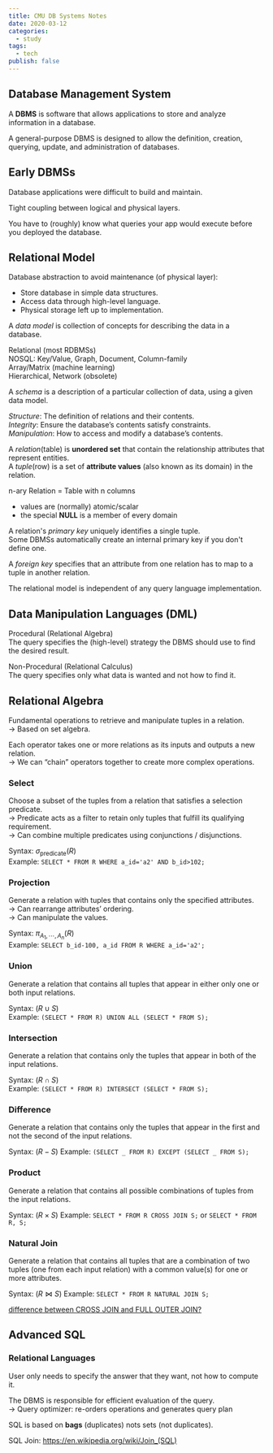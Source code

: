 ```yaml
---
title: CMU DB Systems Notes
date: 2020-03-12
categories:
  - study
tags:
  - tech
publish: false
---
```


## Database Management System

A **DBMS** is software that allows applications to store and analyze information in a database.

A general-purpose DBMS is designed to allow the definition, creation, querying, update, and administration of databases.

## Early DBMSs

Database applications were difficult to build and maintain.

Tight coupling between logical and physical layers.

You have to (roughly) know what queries your app would execute before you deployed the database.

## Relational Model

Database abstraction to avoid maintenance (of physical layer):

- Store database in simple data structures.
- Access data through high-level language.
- Physical storage left up to implementation.

A _data model_ is collection of concepts for describing the data in a database.

Relational (most RDBMSs)  
NOSQL: Key/Value, Graph, Document, Column-family  
Array/Matrix (machine learning)  
Hierarchical, Network (obsolete)

A _schema_ is a description of a particular collection of data, using a given data model.

_Structure_: The definition of relations and their contents.  
_Integrity_: Ensure the database’s contents satisfy constraints.  
_Manipulation_: How to access and modify a database’s contents.

A _relation_(table) is **unordered set** that contain the relationship attributes that represent entities.  
A _tuple_(row) is a set of **attribute values** (also known as its domain) in the relation.

n-ary Relation = Table with n columns

- values are (normally) atomic/scalar
- the special **NULL** is a member of every domain

A relation's _primary key_ uniquely identifies a single tuple.  
Some DBMSs automatically create an internal primary key if you don't define one.

<!-- Non-aggregated values in SELECT output clause must appear in GROUP BY clause. -->

A _foreign key_ specifies that an attribute from one relation has to map to a tuple in another relation.

The relational model is independent of any query language implementation.

## Data Manipulation Languages (DML)

Procedural (Relational Algebra)  
The query specifies the (high-level) strategy the DBMS should use to find the desired result.

Non-Procedural (Relational Calculus)  
The query specifies only what data is wanted and not how to find it.

## Relational Algebra

Fundamental operations to retrieve and manipulate tuples in a relation.  
$\rightarrow$ Based on set algebra.

Each operator takes one or more relations as its inputs and outputs a new relation.  
$\rightarrow$ We can “chain” operators together to create more complex operations.

### Select

Choose a subset of the tuples from a relation that satisfies a selection predicate.  
$\rightarrow$ Predicate acts as a filter to retain only tuples that fulfill its qualifying requirement.  
$\rightarrow$ Can combine multiple predicates using conjunctions / disjunctions.

Syntax: $\sigma_{\text{predicate}}(R)$  
Example: `SELECT * FROM R WHERE a_id='a2' AND b_id>102;`

### Projection

Generate a relation with tuples that contains only the specified attributes.  
$\rightarrow$ Can rearrange attributes’ ordering.  
$\rightarrow$ Can manipulate the values.

Syntax: $\pi_{A_1,\cdots,A_n}(R)$  
Example: `SELECT b_id-100, a_id FROM R WHERE a_id='a2';`

### Union

Generate a relation that contains all tuples that appear in either only one or both input relations.

Syntax: $(R \cup S)$  
Example: `(SELECT * FROM R) UNION ALL (SELECT * FROM S);`

### Intersection

Generate a relation that contains only the tuples that appear in both of the input relations.

Syntax: $(R \cap S)$  
Example: `(SELECT * FROM R) INTERSECT (SELECT * FROM S);`

### Difference

Generate a relation that contains only the tuples that appear in the first and not the second of the input relations.

Syntax: $(R - S)$
Example: `(SELECT _ FROM R) EXCEPT (SELECT _ FROM S);`

### Product

Generate a relation that contains all possible combinations of tuples from the input relations.

Syntax: $(R \times S)$
Example: `SELECT * FROM R CROSS JOIN S;` or `SELECT * FROM R, S;`

### Natural Join

Generate a relation that contains all tuples that are a combination of two tuples (one from each input relation) with a common value(s) for one or more attributes.

Syntax: $(R \bowtie S)$
Example: `SELECT * FROM R NATURAL JOIN S;`

[difference between CROSS JOIN and FULL OUTER JOIN?](https://stackoverflow.com/a/3228910/6421652)

## Advanced SQL

### Relational Languages

User only needs to specify the answer that they want, not how to compute it.

The DBMS is responsible for efficient evaluation of the query.  
$\rightarrow$ Query optimizer: re-orders operations and generates query plan

SQL is based on **bags** (duplicates) nots sets (not duplicates).

SQL Join: https://en.wikipedia.org/wiki/Join_(SQL)

